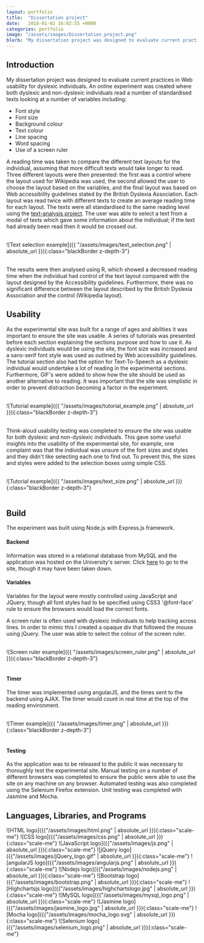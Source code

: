 ```yaml
---
layout: portfolio
title:  "Dissertation project"
date:   2018-01-02 16:02:55 +0000
categories: portfolio
image: "/assets/images/Dissertation_project.png"
blerb: "My dissertation project was designed to evaluate current practices in Web usability for dyslexic individuals. An online experiment was created where both dyslexic and non-dyslexic individuals read a number of standardised texts looking at a number of variables including: font style, font size, line spacing, word spacing, background colour, text colour, and use of a screen ruler"
---
```


## Introduction

My dissertation project was designed to evaluate current practices in Web usability for dyslexic individuals. An online experiment was created where both dyslexic and non-dyslexic individuals read a number of standardised texts looking at a number of variables including:

* Font style
* Font size
* Background colour
* Text colour
* Line spacing
* Word spacing
* Use of a screen ruler

A reading time was taken to compare the different text layouts for the individual, assuming that more difficult texts would take longer to read. Three different layouts were then presented: the first was a control where the layout used for Wikipedia was used, the second allowed the user to choose the layout based on the variables, and the final layout was based on Web accessibility guidelines stated by the British Dyslexia Association. Each layout was read twice with different texts to create an average reading time for each layout. The texts were all standardised to the same reading level using the [text-analysis project][text-analysis]. The user was able to select a text from a modal of texts which gave some information about the individual; if the text had already been read then it would be crossed out.

<br/>
![Text selection example]({{ "/assets/images/text_selection.png" | absolute_url }}){:class="blackBorder z-depth-3"}
<br/>
<br/>

The results were then analysed using R, which showed a decreased reading time when the individual had control of the text layout compared with the layout designed by the Accessibility guidelines. Furthermore, there was no significant difference between the layout described by the British Dyslexia Association and the control (Wikipedia layout).



## Usability
As the experimental site was built for a range of ages and abilities it was important to ensure the site was usable. A series of tutorials was presented before each section explaining the sections purpose and how to use it. As dyslexic individuals would be using the site, the font size was increased and a sans-serif font style was used as outlined by Web accessibility guidelines. The tutorial section also had the option for Text-To-Speech as a dyslexic individual would undertake a lot of reading in the experimental sections. Furthermore, GIF's were added to show how the site should be used as another alternative to reading. It was important that the site was simplistic in order to prevent distraction becoming a factor in the experiment.

<br/>
![Tutorial example]({{ "/assets/images/tutorial_example.png" | absolute_url }}){:class="blackBorder z-depth-3"}
<br/>
<br/>

Think-aloud usability testing was completed to ensure the site was usable for both dyslexic and non-dyslexic individuals. This gave some useful insights into the usability of the experimental site, for example, one complaint was that the individual was unsure of the font sizes and styles and they didn't like selecting each one to find out. To prevent this, the sizes and styles were added to the selection boxes using simple CSS.

<br/>
![Tutorial example]({{ "/assets/images/text_size.png" | absolute_url }}){:class="blackBorder z-depth-3"}
<br/>
<br/>



## Build
The experiment was built using Node.js with Express.js framework.

#### Backend
Information was stored in a relational database from MySQL and the application was hosted on the University's server. Click [here][experimental-site] to go to the site, though it may have been taken down.

#### Variables
Variables for the layout were mostly controlled using JavaScript and JQuery, though all font styles had to be specified using CSS3 '@font-face' rule to ensure the browsers would load the correct fonts.

A screen ruler is often used with dyslexic individuals to help tracking across lines. In order to mimic this I created a opaque div that followed the mouse using jQuery. The user was able to select the colour of the screen ruler.

<br/>
![Screen ruler example]({{ "/assets/images/screen_ruler.png" | absolute_url }}){:class="blackBorder z-depth-3"}
<br/>
<br/>


#### Timer

The timer was implemented using angularJS, and the times sent to the backend using AJAX. The timer would count in real time at the top of the reading environment.

<br/>
![Timer example]({{ "/assets/images/timer.png" | absolute_url }}){:class="blackBorder z-depth-3"}
<br/>
<br/>

#### Testing
As the application was to be released to the public it was necessary to thoroughly test the experimental site. Manual testing on a number of different browsers was completed to ensure the public were able to use the site on any machine on any browser. Automated testing was also completed using the Selenium Firefox extension. Unit testing was completed with Jasmine and Mocha.









## Languages, Libraries, and Programs
![HTML logo]({{"/assets/images/html.png" | absolute_url }}){:class="scale-me"}
![CSS logo]({{"/assets/images/css.png" | absolute_url }}){:class="scale-me"}
![JavaScript logo]({{"/assets/images/js.png" | absolute_url }}){:class="scale-me"}
![jQuery logo]({{"/assets/images/jQuery_logo.gif" | absolute_url }}){:class="scale-me"}
![angularJS logo]({{"/assets/images/angularjs.png" | absolute_url }}){:class="scale-me"}
![Nodejs logo]({{"/assets/images/nodejs.png" | absolute_url }}){:class="scale-me"}
![Bootstrap logo]({{"/assets/images/bootstrap.png" | absolute_url }}){:class="scale-me"}
![Highchartsjs logo]({{"/assets/images/highchartslogo.jpg" | absolute_url }}){:class="scale-me"}
![MySQL logo]({{"/assets/images/mysql_logo.png" | absolute_url }}){:class="scale-me"}
![Jasmine logo]({{"/assets/images/jasmine_logo.jpg" | absolute_url }}){:class="scale-me"}
![Mocha logo]({{"/assets/images/mocha_logo.svg" | absolute_url }}){:class="scale-me"}
![Selenium logo]({{"/assets/images/selenium_logo.png" | absolute_url }}){:class="scale-me"}


[experimental-site]: http://webaccessibility.cmp.uea.ac.uk/
[text-analysis]: http://127.0.0.1:4000/portfolio/2018-01-09-project-2



<!-- I made a thing!

You’ll find this post in your `_posts` directory. Go ahead and edit it and re-build the site to see your changes. You can rebuild the site in many different ways, but the most common way is to run `jekyll serve`, which launches a web server and auto-regenerates your site when a file is updated.

To add new posts, simply add a file in the `_posts` directory that follows the convention `YYYY-MM-DD-name-of-post.ext` and includes the necessary front matter. Take a look at the source for this post to get an idea about how it works.

Jekyll also offers powerful support for code snippets:

{% highlight ruby %}
def print_hi(name)
  puts "Hi, #{name}"
end
print_hi('Tom')
#=> prints 'Hi, Tom' to STDOUT.
{% endhighlight %}

Check out the [Jekyll docs][jekyll-docs] for more info on how to get the most out of Jekyll. File all bugs/feature requests at [Jekyll’s GitHub repo][jekyll-gh]. If you have questions, you can ask them on [Jekyll Talk][jekyll-talk].

[jekyll-docs]: https://jekyllrb.com/docs/home
[jekyll-gh]:   https://github.com/jekyll/jekyll
[jekyll-talk]: https://talk.jekyllrb.com/ -->
